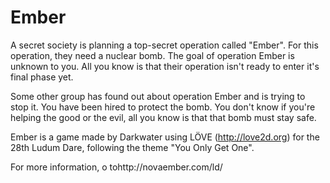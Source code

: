 Ember
=====

A secret society is planning a top-secret operation called "Ember". For this
operation, they need a nuclear bomb. The goal of operation Ember is unknown to
you. All you know is that their operation isn't ready to enter it's final phase
yet.

Some other group has found out about operation Ember and is trying to stop it.
You have been hired to protect the bomb. You don't know if you're helping the
good or the evil, all you know is that that bomb must stay safe.


Ember is a game made by Darkwater using LÖVE (http://love2d.org) for the 28th
Ludum Dare, following the theme "You Only Get One".

For more information, o tohttp://novaember.com/ld/

